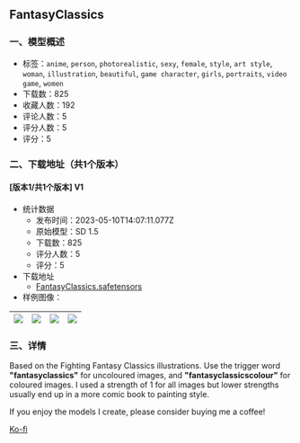 ## FantasyClassics
### 一、模型概述

- 标签：`anime`, `person`, `photorealistic`, `sexy`, `female`, `style`, `art style`, `woman`, `illustration`, `beautiful`, `game character`, `girls`, `portraits`, `video game`, `women`
- 下载数：825
- 收藏人数：192
- 评论人数：5
- 评分人数：5
- 评分：5

### 二、下载地址（共1个版本）

#### [版本1/共1个版本] V1

- 统计数据
  - 发布时间：2023-05-10T14:07:11.077Z
  - 原始模型：SD 1.5
  - 下载数：825
  - 评分人数：5
  - 评分：5
- 下载地址
  - [FantasyClassics.safetensors](https://civitai.com/api/download/models/67189)
- 样例图像：

| <img src="https://image.civitai.com/xG1nkqKTMzGDvpLrqFT7WA/205854dd-784f-4527-ac01-21d35e0cf5c9/width=450/746415.jpeg" /> | <img src="https://image.civitai.com/xG1nkqKTMzGDvpLrqFT7WA/8bb3e778-9212-4535-be4b-4aaeb0c6224a/width=450/746356.jpeg" /> | <img src="https://image.civitai.com/xG1nkqKTMzGDvpLrqFT7WA/75425888-d6b5-47e8-b96a-8e83d41cba98/width=450/746355.jpeg" /> | <img src="https://image.civitai.com/xG1nkqKTMzGDvpLrqFT7WA/48c33d09-b96b-4c6e-b367-806ceed05bc1/width=450/746362.jpeg" /> |
| ---- | ---- | ---- | ---- |


### 三、详情
<p>Based on the Fighting Fantasy Classics illustrations. Use the trigger word <strong>"fantasyclassics"</strong> for uncoloured images, and <strong>"fantasyclassicscolour"</strong> for coloured images. I used a strength of 1 for all images but lower strengths usually end up in a more comic book to painting style.</p><p></p><p>If you enjoy the models I create, please consider buying me a coffee!</p><p><a target="_blank" rel="ugc" href="https://ko-fi.com/reiver_">Ko-fi</a></p>